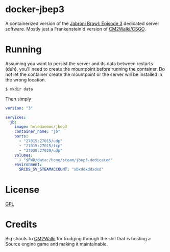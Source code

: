 # docker-jbep3

A containerized version of the [Jabroni Brawl: Episode 3](https://store.steampowered.com/app/869480/Jabroni_Brawl_Episode_3/) dedicated server software. Mostly just a Frankenstein'd version of [CM2Walki/CSGO](https://github.com/CM2Walki/CSGO).

# Running

Assuming you want to persist the server and its data between restarts (duh), you'll need to create the mountpoint before running the container. Do not let the container create the mountpoint or the server will be installed in the wrong location.

```sh
$ mkdir data
```

Then simply

```yml
version: "3"

services:
  jb:
    image: holedaemon/jbep3
    container_name: "jb"
    ports:
      - "27015:27015/udp"
      - "27015:27015/tcp"
      - "27020:27020/udp"
    volumes:
      - "$PWD/data:/home/steam/jbep3-dedicated"
    environment:
      SRCDS_SV_STEAMACCOUNT: "xDxddxddxdxd"
```

# License

[GPL](LICENSE)

# Credits

 Big shouts to [CM2Walki](https://github.com/CM2Walki/) for trudging through the shit that is hosting a Source engine game and making it maintainable.